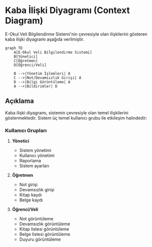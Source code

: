 # Kaba İlişki Diyagramı (Context Diagram)

E-Okul Veli Bilgilendirme Sistemi'nin çevresiyle olan ilişkilerini gösteren kaba ilişki diyagramı aşağıda verilmiştir.

```mermaid
graph TD
    A[E-Okul Veli Bilgilendirme Sistemi]
    B[Yönetici]
    C[Öğretmen]
    D[Öğrenci/Veli]
    
    B -->|Yönetim İşlemleri| A
    C -->|Not/Devamsızlık Girişi| A
    D -->|Bilgi Görüntüleme| A
    A -->|Bildirimler| D
```

## Açıklama

Kaba ilişki diyagramı, sistemin çevresiyle olan temel ilişkilerini göstermektedir. Sistem üç temel kullanıcı grubu ile etkileşim halindedir:

### Kullanıcı Grupları

1. **Yönetici**
   - Sistem yönetimi
   - Kullanıcı yönetimi
   - Raporlama
   - Sistem ayarları

2. **Öğretmen**
   - Not girişi
   - Devamsızlık girişi
   - Kitap kaydı
   - Belge kaydı

3. **Öğrenci/Veli**
   - Not görüntüleme
   - Devamsızlık görüntüleme
   - Kitap listesi görüntüleme
   - Belge listesi görüntüleme
   - Duyuru görüntüleme 
